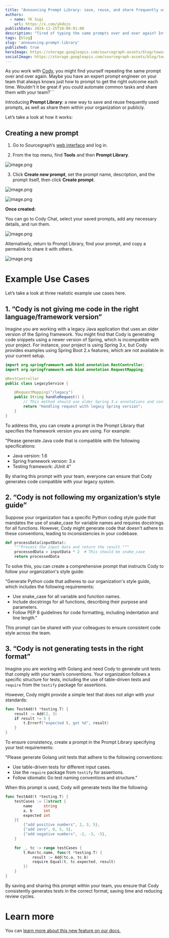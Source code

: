 ```yaml
---
title: "Announcing Prompt Library: save, reuse, and share frequently used prompts for Cody"
authors:
  - name: YK Sugi
    url: https://x.com/ykdojo
publishDate: 2024-11-25T10:00-01:00
description: "Tired of typing the same prompts over and over again? Introducing Prompt Library. Save, reuse, and share prompts with your team."
tags: [blog]
slug: 'announcing-prompt-library'
published: true
heroImage: https://storage.googleapis.com/sourcegraph-assets/blog/towards-infinite-context-for-code/infinite-context-og.png
socialImage: https://storage.googleapis.com/sourcegraph-assets/blog/towards-infinite-context-for-code/infinite-context-og.png
---
```


As you work with [Cody](https://sourcegraph.com/cody), you might find yourself repeating the same prompt over and over again. Maybe you have an expert prompt engineer on your team that always knows just how to prompt to get the right outcome each time. Wouldn't it be great if you could automate common tasks and share them with your team?```

Introducing **Prompt Library**: a new way to save and reuse frequently used prompts, as well as share them within your organization or publicly.

Let’s take a look at how it works:
## Creating a new prompt
1.	Go to Sourcegraph’s [web interface](https://sourcegraph.com/search) and log in.

2.	From the top menu, find **Tools** and then **Prompt Library**.

![image.png](https://sourcegraph.notion.site/image/https%3A%2F%2Fprod-files-secure.s3.us-west-2.amazonaws.com%2Fe7ce844a-fe2e-4102-b77e-e852aee3841b%2F9a4e60f9-d0d6-4555-8dec-1c1e666d6985%2Fimage.png?table=block&id=142a8e11-2658-8080-b8bb-e21b5d503124&spaceId=e7ce844a-fe2e-4102-b77e-e852aee3841b&width=2000&userId=&cache=v2)

3.	Click **Create new prompt**, set the prompt name, description, and the prompt itself, then click **Create prompt**.

![image.png](https://sourcegraph.notion.site/image/https%3A%2F%2Fprod-files-secure.s3.us-west-2.amazonaws.com%2Fe7ce844a-fe2e-4102-b77e-e852aee3841b%2Fb793b037-8544-49a5-beae-5db4b070fff0%2Fimage.png?table=block&id=142a8e11-2658-8085-9d3f-d2abd19566be&spaceId=e7ce844a-fe2e-4102-b77e-e852aee3841b&width=2000&userId=&cache=v2)

![image.png](https://sourcegraph.notion.site/image/https%3A%2F%2Fprod-files-secure.s3.us-west-2.amazonaws.com%2Fe7ce844a-fe2e-4102-b77e-e852aee3841b%2F10c88996-bb30-4aca-b646-167003735728%2Fimage.png?table=block&id=142a8e11-2658-8014-a2a1-cae0d8dc95cd&spaceId=e7ce844a-fe2e-4102-b77e-e852aee3841b&width=2000&userId=&cache=v2)

**Once created:**

You can go to Cody Chat, select your saved prompts, add any necessary details, and run them.

![image.png](https://sourcegraph.notion.site/image/https%3A%2F%2Fprod-files-secure.s3.us-west-2.amazonaws.com%2Fe7ce844a-fe2e-4102-b77e-e852aee3841b%2Fc57ee65b-31cf-40de-841d-c53ceca0fa0d%2Fimage.png?table=block&id=142a8e11-2658-8099-8cf5-d613adaea23b&spaceId=e7ce844a-fe2e-4102-b77e-e852aee3841b&width=2000&userId=&cache=v2)

Alternatively, return to Prompt Library, find your prompt, and copy a permalink to share it with others.

![image.png](https://sourcegraph.notion.site/image/https%3A%2F%2Fprod-files-secure.s3.us-west-2.amazonaws.com%2Fe7ce844a-fe2e-4102-b77e-e852aee3841b%2F2a0e4315-7842-4859-9610-63400d467344%2Fimage.png?table=block&id=142a8e11-2658-803f-9899-ff4ee05310bc&spaceId=e7ce844a-fe2e-4102-b77e-e852aee3841b&width=2000&userId=&cache=v2)

# Example Use Cases

Let’s take a look at three realistic example use cases here.

## 1. “Cody is not giving me code in the right language/framework version”

Imagine you are working with a legacy Java application that uses an older version of the Spring framework. You might find that Cody is generating code snippets using a newer version of Spring, which is incompatible with your project. For instance, your project is using Spring 3.x, but Cody provides examples using Spring Boot 2.x features, which are not available in your current setup.

```java
import org.springframework.web.bind.annotation.RestController;
import org.springframework.web.bind.annotation.RequestMapping;

@RestController
public class LegacyService {

    @RequestMapping("/legacy")
    public String handleRequest() {
        // This method should use older Spring 3.x annotations and configurations
        return "Handling request with legacy Spring version";
    }
}
```

To address this, you can create a prompt in the Prompt Library that specifies the framework version you are using. For example:

"Please generate Java code that is compatible with the following specifications:

- Java version: 1.6
- Spring framework version: 3.x
- Testing framework: JUnit 4"

By sharing this prompt with your team, everyone can ensure that Cody generates code compatible with your legacy system.

## 2. “Cody is not following my organization’s style guide”

Suppose your organization has a specific Python coding style guide that mandates the use of snake_case for variable names and requires docstrings for all functions. However, Cody might generate code that doesn't adhere to these conventions, leading to inconsistencies in your codebase.

```python
def processData(inputData):
    """Process the input data and return the result."""
    processedData = inputData * 2  # This should be snake_case
    return processedData
```

To solve this, you can create a comprehensive prompt that instructs Cody to follow your organization's style guide:

"Generate Python code that adheres to our organization's style guide, which includes the following requirements:

- Use snake_case for all variable and function names.
- Include docstrings for all functions, describing their purpose and parameters.
- Follow PEP 8 guidelines for code formatting, including indentation and line length."

This prompt can be shared with your colleagues to ensure consistent code style across the team.

## 3. “Cody is not generating tests in the right format”

Imagine you are working with Golang and need Cody to generate unit tests that comply with your team’s conventions. Your organization follows a specific structure for tests, including the use of table-driven tests and `require` from the `testify` package for assertions.

However, Cody might provide a simple test that does not align with your standards:

```go
func TestAdd(t *testing.T) {
    result := Add(2, 3)
    if result != 5 {
        t.Errorf("expected 5, got %d", result)
    }
}

```

To ensure consistency, create a prompt in the Prompt Library specifying your test requirements:

"Please generate Golang unit tests that adhere to the following conventions:

- Use table-driven tests for different input cases.
- Use the `require` package from `testify` for assertions.
- Follow idiomatic Go test naming conventions and structure."

When this prompt is used, Cody will generate tests like the following:

```go
func TestAdd(t *testing.T) {
    testCases := []struct {
        name     string
        a, b     int
        expected int
    }{
        {"add positive numbers", 2, 3, 5},
        {"add zero", 0, 5, 5},
        {"add negative numbers", -2, -3, -5},
    }

    for _, tc := range testCases {
        t.Run(tc.name, func(t *testing.T) {
            result := Add(tc.a, tc.b)
            require.Equal(t, tc.expected, result)
        })
    }
}

```

By saving and sharing this prompt within your team, you ensure that Cody consistently generates tests in the correct format, saving time and reducing review cycles.

# Learn more

You can [learn more about this new feature on our docs.](https://sourcegraph.com/docs/cody/capabilities/commands)